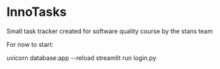 # InnoTasks
 Small task tracker created for software quality course by the stans team


For now to start: 

uvicorn database:app --reload
streamlit run login.py